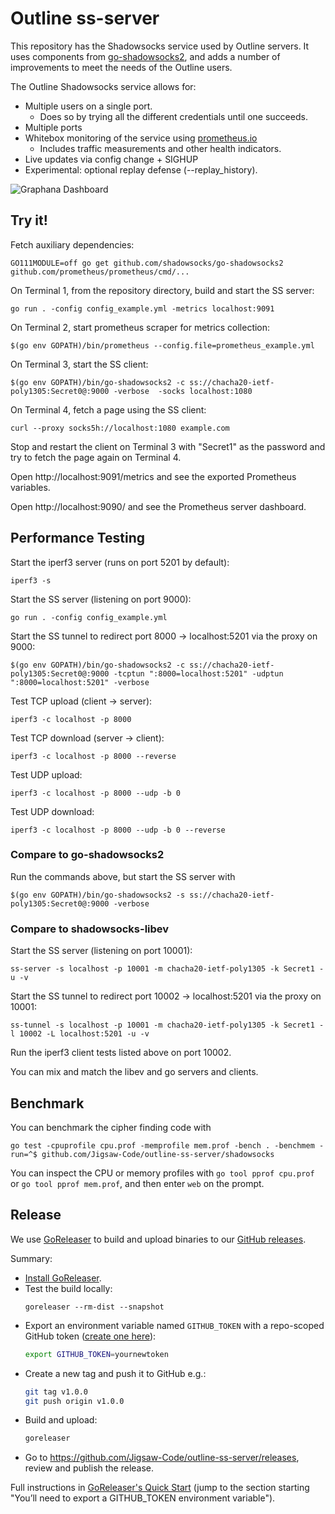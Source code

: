 # Outline ss-server

This repository has the Shadowsocks service used by Outline servers. It uses components from [go-shadowsocks2](https://github.com/shadowsocks/go-shadowsocks2), and adds a number of improvements to meet the needs of the Outline users.

The Outline Shadowsocks service allows for:
- Multiple users on a single port.
  - Does so by trying all the different credentials until one succeeds.
- Multiple ports
- Whitebox monitoring of the service using [prometheus.io](https://prometheus.io)
  - Includes traffic measurements and other health indicators.
- Live updates via config change + SIGHUP
- Experimental: optional replay defense (--replay_history).

![Graphana Dashboard](https://user-images.githubusercontent.com/113565/44177062-419d7700-a0ba-11e8-9621-db519692ff6c.png "Graphana Dashboard")

## Try it!

Fetch auxiliary dependencies:
```
GO111MODULE=off go get github.com/shadowsocks/go-shadowsocks2 github.com/prometheus/prometheus/cmd/...
```

On Terminal 1, from the repository directory, build and start the SS server:
```
go run . -config config_example.yml -metrics localhost:9091
```

On Terminal 2, start prometheus scraper for metrics collection:
```
$(go env GOPATH)/bin/prometheus --config.file=prometheus_example.yml
```

On Terminal 3, start the SS client:
```
$(go env GOPATH)/bin/go-shadowsocks2 -c ss://chacha20-ietf-poly1305:Secret0@:9000 -verbose  -socks localhost:1080
```

On Terminal 4, fetch a page using the SS client:
```
curl --proxy socks5h://localhost:1080 example.com
```

Stop and restart the client on Terminal 3 with "Secret1" as the password and try to fetch the page again on Terminal 4.

Open http://localhost:9091/metrics and see the exported Prometheus variables.

Open http://localhost:9090/ and see the Prometheus server dashboard.


## Performance Testing

Start the iperf3 server (runs on port 5201 by default):
```
iperf3 -s
```

Start the SS server (listening on port 9000):
```
go run . -config config_example.yml
```

Start the SS tunnel to redirect port 8000 -> localhost:5201 via the proxy on 9000:
```
$(go env GOPATH)/bin/go-shadowsocks2 -c ss://chacha20-ietf-poly1305:Secret0@:9000 -tcptun ":8000=localhost:5201" -udptun ":8000=localhost:5201" -verbose
```

Test TCP upload (client -> server):
```
iperf3 -c localhost -p 8000
```

Test TCP download (server -> client):
```
iperf3 -c localhost -p 8000 --reverse
```

Test UDP upload:
```
iperf3 -c localhost -p 8000 --udp -b 0
```

Test UDP download:
```
iperf3 -c localhost -p 8000 --udp -b 0 --reverse
```

### Compare to go-shadowsocks2

Run the commands above, but start the SS server with
```
$(go env GOPATH)/bin/go-shadowsocks2 -s ss://chacha20-ietf-poly1305:Secret0@:9000 -verbose
```


### Compare to shadowsocks-libev 

Start the SS server (listening on port 10001):
```
ss-server -s localhost -p 10001 -m chacha20-ietf-poly1305 -k Secret1 -u -v
```

Start the SS tunnel to redirect port 10002 -> localhost:5201 via the proxy on 10001:
```
ss-tunnel -s localhost -p 10001 -m chacha20-ietf-poly1305 -k Secret1 -l 10002 -L localhost:5201 -u -v
```

Run the iperf3 client tests listed above on port 10002.

You can mix and match the libev and go servers and clients.

## Benchmark

You can benchmark the cipher finding code with
```
go test -cpuprofile cpu.prof -memprofile mem.prof -bench . -benchmem -run=^$ github.com/Jigsaw-Code/outline-ss-server/shadowsocks
```

You can inspect the CPU or memory profiles with `go tool pprof cpu.prof` or `go tool pprof mem.prof`, and then enter `web` on the prompt.

## Release

We use [GoReleaser](https://goreleaser.com/) to build and upload binaries to our [GitHub releases](https://github.com/Jigsaw-Code/outline-ss-server/releases).

Summary:
- [Install GoReleaser](https://goreleaser.com/install/).
- Test the build locally:
  ```
  goreleaser --rm-dist --snapshot
  ```
- Export an environment variable named `GITHUB_TOKEN` with a repo-scoped GitHub token ([create one here](https://github.com/settings/tokens/new)):
  ```bash
  export GITHUB_TOKEN=yournewtoken
  ```
- Create a new tag and push it to GitHub e.g.:
  ```bash
  git tag v1.0.0
  git push origin v1.0.0
  ```
- Build and upload:
  ```bash
  goreleaser
  ```
- Go to https://github.com/Jigsaw-Code/outline-ss-server/releases, review and publish the release.

Full instructions in [GoReleaser's Quick Start](https://goreleaser.com/quick-start) (jump to the section starting "You’ll need to export a GITHUB_TOKEN environment variable").

